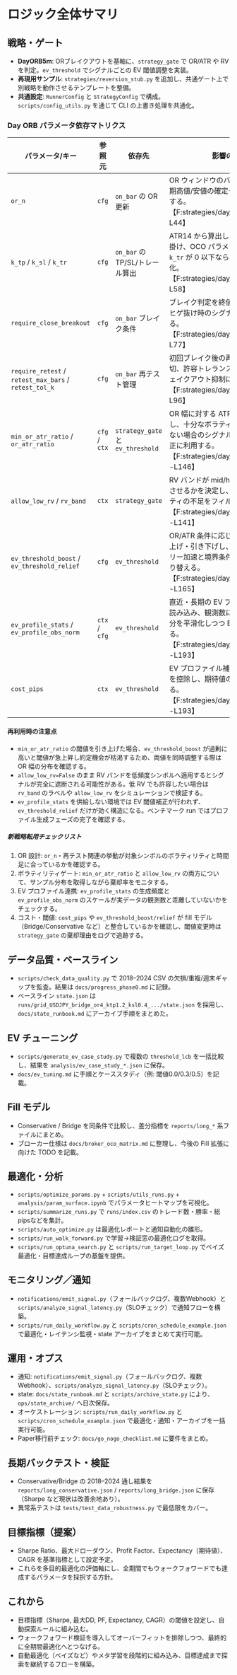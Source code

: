 # ロジック全体サマリ

## 戦略・ゲート
- **DayORB5m**: ORブレイクアウトを基軸に、`strategy_gate` で OR/ATR や RV を判定。`ev_threshold` でシグナルごとの EV 閾値調整を実装。
- **再現用サンプル**: `strategies/reversion_stub.py` を追加し、共通ゲート上で別戦略を動作させるテンプレートを整備。
- **共通設定**: `RunnerConfig` と `StrategyConfig` で構成。`scripts/config_utils.py` を通じて CLI の上書き処理を共通化。

### Day ORB パラメータ依存マトリクス

| パラメータ/キー | 参照元 | 依存先 | 影響の概要 |
| --- | --- | --- | --- |
| `or_n` | `cfg` | `on_bar` の OR 更新 | OR ウィンドウのバー数を決定し、初期高値/安値の確定タイミングを制御する。【F:strategies/day_orb_5m.py†L32-L44】 |
| `k_tp` / `k_sl` / `k_tr` | `cfg` | `on_bar` の TP/SL/トレール算出 | ATR14 から算出した pips 値に倍率を掛け、OCO パラメータを決定する。`k_tr` が 0 以下ならトレールを無効化。【F:strategies/day_orb_5m.py†L45-L58】 |
| `require_close_breakout` | `cfg` | `on_bar` ブレイク条件 | ブレイク判定を終値基準に引き上げ、ヒゲ抜け時のシグナル発火を抑制する。【F:strategies/day_orb_5m.py†L58-L77】 |
| `require_retest` / `retest_max_bars` / `retest_tol_k` | `cfg` | `on_bar` 再テスト管理 | 初回ブレイク後の再テスト待機と締切、許容トレランスを制御し、擬似フェイクアウト抑制に寄与する。【F:strategies/day_orb_5m.py†L58-L96】 |
| `min_or_atr_ratio` / `or_atr_ratio` | `cfg` / `ctx` | `strategy_gate` と `ev_threshold` | OR 幅に対する ATR 比を下限チェックし、十分なボラティリティが確保できない場合のシグナル棄却や EV 閾値補正に利用する。【F:strategies/day_orb_5m.py†L119-L146】 |
| `allow_low_rv` / `rv_band` | `ctx` | `strategy_gate` | RV バンドが mid/high 以外でも通過させるかを決定し、統計的ボラティリティの不足をフィルタする。【F:strategies/day_orb_5m.py†L135-L141】 |
| `ev_threshold_boost` / `ev_threshold_relief` | `cfg` | `ev_threshold` | OR/ATR 条件に応じて EV 閾値を引き上げ・引き下げし、良条件時のエントリー加速と境界条件での保守運用を切り替える。【F:strategies/day_orb_5m.py†L148-L165】 |
| `ev_profile_stats` / `ev_profile_obs_norm` | `ctx` / `cfg` | `ev_threshold` | 直近・長期の EV プロファイル統計を読み込み、観測数に基づいて期待値差分を平滑化しつつ EV 閾値を再調整する。【F:strategies/day_orb_5m.py†L165-L193】 |
| `cost_pips` | `ctx` | `ev_threshold` | EV プロファイル補正時に取引コストを控除し、期待値の過大評価を避ける。【F:strategies/day_orb_5m.py†L170-L193】 |

#### 再利用時の注意点

- `min_or_atr_ratio` の閾値を引き上げた場合、`ev_threshold_boost` が過剰に高いと閾値が急上昇し約定機会が枯渇するため、両値を同時調整する際は OR 幅の分布を確認する。
- `allow_low_rv=False` のまま RV バンドを低頻度シンボルへ適用するとシグナルが完全に遮断される可能性がある。低 RV でも許容したい場合は `rv_band` のラベルや `allow_low_rv` をシミュレーションで検証する。
- `ev_profile_stats` を供給しない環境では EV 閾値補正が行われず、`ev_threshold_relief` だけが効く構造になる。ベンチマーク run ではプロファイル生成フェーズの完了を確認する。

##### 新戦略転用チェックリスト

1. OR 設計: `or_n`・再テスト関連の挙動が対象シンボルのボラティリティと時間足に合っているかを確認する。
2. ボラティリティゲート: `min_or_atr_ratio` と `allow_low_rv` の両方について、サンプル分布を取得しながら棄却率をモニタする。
3. EV プロファイル連携: `ev_profile_stats` の生成頻度と `ev_profile_obs_norm` のスケールが実データの観測数と乖離していないかをチェックする。
4. コスト・閾値: `cost_pips` や `ev_threshold_boost/relief` が fill モデル（Bridge/Conservative など）と整合しているかを確認し、閾値変更時は `strategy_gate` の棄却理由をログで追跡する。

## データ品質・ベースライン
- `scripts/check_data_quality.py` で 2018–2024 CSV の欠損/重複/週末ギャップを監査。結果は `docs/progress_phase0.md` に記録。
- ベースライン `state.json` は `runs/grid_USDJPY_bridge_or4_ktp1.2_ksl0.4_.../state.json` を採用し、`docs/state_runbook.md` にアーカイブ手順をまとめた。

## EV チューニング
- `scripts/generate_ev_case_study.py` で複数の `threshold_lcb` を一括比較し、結果を `analysis/ev_case_study_*.json` に保存。
- `docs/ev_tuning.md` に手順とケーススタディ（例: 閾値0.0/0.3/0.5）を記載。

## Fill モデル
- Conservative / Bridge を同条件で比較し、差分指標を `reports/long_*` 系ファイルにまとめ。
- ブローカー仕様は `docs/broker_oco_matrix.md` に整理し、今後の Fill 拡張に向けた TODO を記載。

## 最適化・分析
- `scripts/optimize_params.py` + `scripts/utils_runs.py` + `analysis/param_surface.ipynb` でパラメータヒートマップを可視化。
- `scripts/summarize_runs.py` で `runs/index.csv` のトレード数・勝率・総pipsなどを集計。
- `scripts/auto_optimize.py` は最適化レポートと通知自動化の雛形。
- `scripts/run_walk_forward.py` で学習→検証窓の最適化ログを取得。
- `scripts/run_optuna_search.py` と `scripts/run_target_loop.py` でベイズ最適化・目標達成ループの基盤を提供。

## モニタリング／通知
- `notifications/emit_signal.py`（フォールバックログ、複数Webhook）と `scripts/analyze_signal_latency.py`（SLOチェック）で通知フローを構築。
- `scripts/run_daily_workflow.py` と `scripts/cron_schedule_example.json` で最適化・レイテンシ監視・state アーカイブをまとめて実行可能。

## 運用・オプス
- 通知: `notifications/emit_signal.py`（フォールバックログ、複数Webhook）、`scripts/analyze_signal_latency.py`（SLOチェック）。
- state: `docs/state_runbook.md` と `scripts/archive_state.py` により、`ops/state_archive/` へ日次保存。
- オーケストレーション: `scripts/run_daily_workflow.py` と `scripts/cron_schedule_example.json` で最適化・通知・アーカイブを一括実行可能。
- Paper移行前チェック: `docs/go_nogo_checklist.md` に要件をまとめ。

## 長期バックテスト・検証
- Conservative/Bridge の 2018–2024 通し結果を `reports/long_conservative.json` / `reports/long_bridge.json` に保存（Sharpe など現状は改善余地あり）。
- 異常系テストは `tests/test_data_robustness.py` で最低限をカバー。

## 目標指標（提案）
- Sharpe Ratio、最大ドローダウン、Profit Factor、Expectancy（期待値）、CAGR を基準指標として設定予定。
- これらを多目的最適化の評価軸にし、全期間でもウォークフォワードでも達成するパラメータを採択する方針。

## これから
- 目標指標（Sharpe, 最大DD, PF, Expectancy, CAGR）の閾値を設定し、自動探索ルールに組み込む。
- ウォークフォワード検証を導入してオーバーフィットを排除しつつ、最終的に全期間最適化へとつなげる。
- 自動最適化（ベイズなど）やメタ学習を段階的に組み込み、目標達成まで探索を継続するフローを構築。
